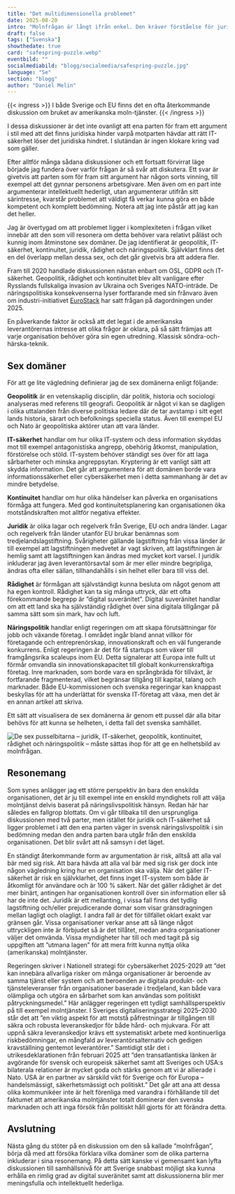 ```yaml
---
title: "Det multidimensionella problemet"
date: 2025-08-20
intro: "Molnfrågan är långt ifrån enkel. Den kräver förståelse för juridik, IT-säkerhet, geopolitik och mer – sex domäner som tillsammans formar en komplex helhet."
draft: false
tags: ["Svenska"]
showthedate: true
card: "safespring-puzzle.webp"
eventbild: ""
socialmediabild: "blogg/socialmedia/safespring-puzzle.jpg"
language: "Se"
section: "blogg"
author: "Daniel Melin"
---
```


{{< ingress >}}
I både Sverige och EU finns det en ofta återkommande diskussion om bruket av amerikanska moln-tjänster.
{{< /ingress >}}

I dessa diskussioner är det inte ovanligt att ena parten för fram ett argument i stil med att det finns juridiska hinder varpå motparten hävdar att rätt IT-säkerhet löser det juridiska hindret. I slutändan är ingen klokare kring vad som gäller.

Efter alltför många sådana diskussioner och ett fortsatt förvirrat läge började jag fundera över varför frågan är så svår att diskutera. Ett svar är givetvis att parten som för fram sitt argument har någon sorts vinning, till exempel att det gynnar personens arbetsgivare. Men även om en part inte argumenterar intellektuellt hederligt, utan argumenterar utifrån sitt särintresse, kvarstår problemet att väldigt få verkar kunna göra en både kompetent och komplett bedömning. Notera att jag inte påstår att jag kan det heller.

Jag är övertygad om att problemet ligger i komplexiteten i frågan vilket innebär att den som vill resonera om detta behöver vara relativt påläst och kunnig inom åtminstone sex domäner. De jag identifierat är geopolitik, IT-säkerhet, kontinuitet, juridik, rådighet och näringspolitik. Självklart finns det en del överlapp mellan dessa sex, och det går givetvis bra att addera fler.

Fram till 2020 handlade diskussionen nästan enbart om OSL, GDPR och IT-säkerhet. Geopolitik, rådighet och kontinuitet blev allt vanligare efter Rysslands fullskaliga invasion av Ukraina och Sveriges NATO-inträde. De näringspolitiska konsekvenserna lyser fortfarande med sin frånvaro även om industri-initiativet [EuroStack](https://eurostack.eu/) har satt frågan på dagordningen under 2025.

En påverkande faktor är också att det legat i de amerikanska leverantörernas intresse att olika frågor är oklara, på så sätt främjas att varje organisation behöver göra sin egen utredning. Klassisk söndra-och-härska-teknik.

## Sex domäner
För att ge lite vägledning definierar jag de sex domänerna enligt följande:

**Geopolitik** är en vetenskaplig disciplin, där politik, historia och sociologi analyseras med referens till geografi. Geopolitik är något vi kan se dagligen i olika uttalanden från diverse politiska ledare där de tar avstamp i sitt eget lands historia, särart och befolknings speciella status. Även till exempel EU och Nato är geopolitiska aktörer utan att vara länder.

**IT-säkerhet** handlar om hur olika IT-system och dess information skyddas mot till exempel antagonistiska angrepp, obehörig åtkomst, manipulation, förstörelse och stöld. IT-system behöver ständigt ses över för att laga sårbarheter och minska angreppsytan. Kryptering är ett vanligt sätt att skydda information. Det går att argumentera för att domänen borde vara informationssäkerhet eller cybersäkerhet men i detta sammanhang är det av mindre betydelse.

**Kontinuitet** handlar om hur olika händelser kan påverka en organisations förmåga att fungera. Med god kontinuitetsplanering kan organisationen öka motståndskraften mot alltför negativa effekter.

**Juridik** är olika lagar och regelverk från Sverige, EU och andra länder. Lagar och regelverk från länder utanför EU brukar benämnas som tredjelandslagstiftning. Svårigheter gällande lagstiftning från vissa länder är till exempel att lagstiftningen medvetet är vagt skriven, att lagstiftningen är hemlig samt att lagstiftningen kan ändras med mycket kort varsel. I juridik inkluderar jag även leverantörsavtal som är mer eller mindre begripliga, ändras ofta eller sällan, tillhandahålls i sin helhet eller bara till viss del.

**Rådighet** är förmågan att självständigt kunna besluta om något genom att ha egen kontroll. Rådighet kan ta sig många uttryck, där ett ofta förekommande begrepp är ”digital suveränitet”. Digital suveränitet handlar om att ett land ska ha självständig rådighet över sina digitala tillgångar på samma sätt som sin mark, hav och luft.

**Näringspolitik** handlar enligt regeringen om att skapa förutsättningar för jobb och växande företag. I området ingår bland annat villkor för företagande och entreprenörskap, innovationskraft och en väl fungerande konkurrens. Enligt regeringen är det för få startups som växer till framgångsrika scaleups inom EU. Detta signalerar att Europa inte fullt ut förmår omvandla sin innovationskapacitet till globalt konkurrenskraftiga företag. Inre marknaden, som borde vara en språngbräda för tillväxt, är fortfarande fragmenterad, vilket begränsar tillgång till kapital, talang och marknader. Både EU-kommissionen och svenska regeringar kan knappast beskyllas för att ha underlättat för svenska IT-företag att växa, men det är en annan artikel att skriva.

Ett sätt att visualisera de sex domänerna är genom ett pussel där alla bitar behövs för att kunna se helheten, i detta fall det svenska samhället.

![De sex pusselbitarna – juridik, IT-säkerhet, geopolitik, kontinuitet, rådighet och näringspolitik – måste sättas ihop för att ge en helhetsbild av molnfrågan.](/img/blogg/cards/safespring-puzzle.svg)

## Resonemang

Som synes anlägger jag ett större perspektiv än bara den enskilda organisationen, det är ju till exempel inte en enskild myndighets roll att välja molntjänst delvis baserat på näringslivspolitisk hänsyn. Redan här har således en fallgrop blottats. Om vi går tillbaka till den ursprungliga diskussionen med två parter, men istället för juridik och IT-säkerhet så ligger problemet i att den ena parten väger in svensk näringslivspolitik i sin bedömning medan den andra parten bara utgår från den enskilda organisationen. Det blir svårt att nå samsyn i det läget.

En ständigt återkommande form av argumentation är risk, alltså att alla val bär med sig risk. Att bara hävda att alla val bär med sig risk ger dock inte någon vägledning kring hur en organisation ska välja. När det gäller IT-säkerhet är risk en självklarhet, det finns inget IT-system som både är åtkomligt för användare och är 100 % säkert. När det gäller rådighet är det mer binärt, antingen har organisationen kontroll över sin information eller så har de inte det. Juridik är ett mellanting, i vissa fall finns det tydlig lagstiftning och/eller prejudicerande domar som visar gränsdragningen mellan lagligt och olagligt. I andra fall är det för tillfället oklart exakt var gränsen går. Vissa organisationer verkar anse att så länge något uttryckligen inte är förbjudet så är det tillåtet, medan andra organisationer väljer det omvända. Vissa myndigheter har till och med tagit på sig uppgiften att ”utmana lagen” för att mera fritt kunna nyttja olika (amerikanska) molntjänster.

Regeringen skriver i Nationell strategi för cybersäkerhet 2025-2029 att ”det kan innebära allvarliga risker om många organisationer är beroende av samma tjänst eller system och att beroenden av digitala produkt- och tjänsteleveranser från organisationer baserade i tredjeland, kan både vara olämpliga och utgöra en sårbarhet som kan användas som politiskt påtryckningsmedel.” Här anlägger regeringen ett tydligt samhällsperspektiv på till exempel molntjänster. I Sveriges digitaliseringsstrategi 2025–2030 står det att ”en viktig aspekt för att motstå påfrestningar är tillgången till säkra och robusta leveranskedjor för både hård- och mjukvara. För att uppnå säkra leveranskedjor krävs ett systematiskt arbete med kontinuerliga riskbedömningar, en mångfald av leverantörsalternativ och gedigen kravställning gentemot leverantörer.” Samtidigt står det i utrikesdeklarationen från februari 2025 att ”den transatlantiska länken är avgörande för svensk och europeisk säkerhet samt att Sveriges och USA:s bilaterala relationer är mycket goda och stärks genom att vi är allierade i Nato. USA är en partner av särskild vikt för Sverige och för Europa – handelsmässigt, säkerhetsmässigt och politiskt.” Det går att ana att dessa olika kommunikéer inte är helt förenliga med varandra i förhållande till det faktumet att amerikanska molntjänster totalt dominerar den svenska marknaden och att inga försök från politiskt håll gjorts för att förändra detta.

## Avslutning

Nästa gång du stöter på en diskussion om den så kallade ”molnfrågan”, börja då med att försöka förklara vilka domäner som de olika parterna inkluderar i sina resonemang. På detta sätt kanske vi gemensamt kan lyfta diskussionen till samhällsnivå för att Sverige snabbast möjligt ska kunna erhålla en rimlig grad av digital suveränitet samt att diskussionerna blir mer meningsfulla och intellektuellt hederliga.




